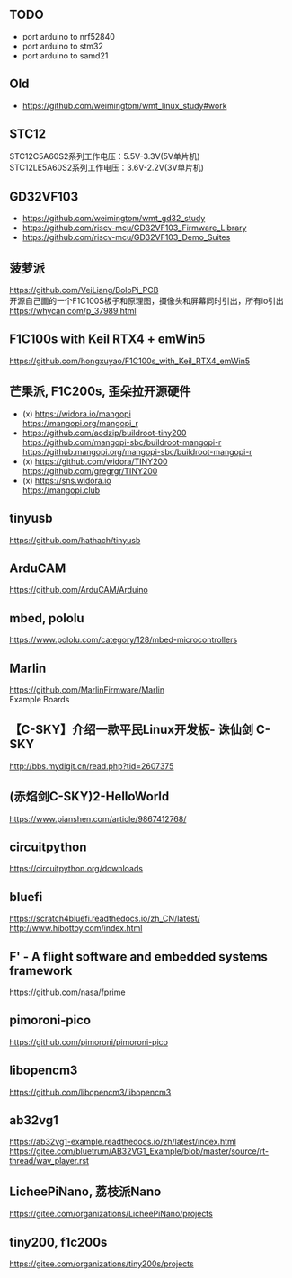 ## TODO
* port arduino to nrf52840  
* port arduino to stm32  
* port arduino to samd21  

## Old  
* https://github.com/weimingtom/wmt_linux_study#work  

## STC12
STC12C5A60S2系列工作电压：5.5V-3.3V(5V单片机)  
STC12LE5A60S2系列工作电压：3.6V-2.2V(3V单片机)  

## GD32VF103    
* https://github.com/weimingtom/wmt_gd32_study  
* https://github.com/riscv-mcu/GD32VF103_Firmware_Library  
* https://github.com/riscv-mcu/GD32VF103_Demo_Suites  

## 菠萝派  
https://github.com/VeiLiang/BoloPi_PCB  
开源自己画的一个F1C100S板子和原理图，摄像头和屏幕同时引出，所有io引出  
https://whycan.com/p_37989.html  

## F1C100s with Keil RTX4 + emWin5  
https://github.com/hongxuyao/F1C100s_with_Keil_RTX4_emWin5  

## 芒果派, F1C200s, 歪朵拉开源硬件  
* (x) https://widora.io/mangopi  
https://mangopi.org/mangopi_r  
* https://github.com/aodzip/buildroot-tiny200  
https://github.com/mangopi-sbc/buildroot-mangopi-r  
https://github.mangopi.org/mangopi-sbc/buildroot-mangopi-r  
* (x) https://github.com/widora/TINY200  
https://github.com/gregrgr/TINY200  
* (x) https://sns.widora.io  
https://mangopi.club  

## tinyusb  
https://github.com/hathach/tinyusb  

## ArduCAM  
https://github.com/ArduCAM/Arduino  

## mbed, pololu  
https://www.pololu.com/category/128/mbed-microcontrollers  

## Marlin  
https://github.com/MarlinFirmware/Marlin  
Example Boards  

## 【C-SKY】介绍一款平民Linux开发板- 诛仙剑 C-SKY  
http://bbs.mydigit.cn/read.php?tid=2607375  

## (赤焰剑C-SKY)2-HelloWorld  
https://www.pianshen.com/article/9867412768/  

## circuitpython  
https://circuitpython.org/downloads  

## bluefi  
https://scratch4bluefi.readthedocs.io/zh_CN/latest/  
http://www.hibottoy.com/index.html  

## F' - A flight software and embedded systems framework  
https://github.com/nasa/fprime  

## pimoroni-pico  
https://github.com/pimoroni/pimoroni-pico  

## libopencm3  
https://github.com/libopencm3/libopencm3  

## ab32vg1  
https://ab32vg1-example.readthedocs.io/zh/latest/index.html  
https://gitee.com/bluetrum/AB32VG1_Example/blob/master/source/rt-thread/wav_player.rst  

## LicheePiNano, 荔枝派Nano  
https://gitee.com/organizations/LicheePiNano/projects  

## tiny200, f1c200s  
https://gitee.com/organizations/tiny200s/projects  
